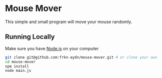 # Mouse Mover

This simple and small program will move your mouse randomly. 

## Running Locally

Make sure you have [Node.js](http://nodejs.org/) on your computer

```sh
git clone git@github.com:frkn-aydn/mouse-mover.git # or clone your own fork
cd mouse-mover
npm install
node main.js
```